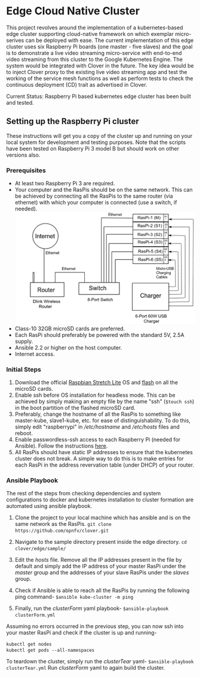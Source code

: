 # Edge Cloud Native Cluster

This project revolves around the implementation of a kubernetes-based edge cluster supporting cloud-native framework on which exemplar micro-serives can be deployed with ease. The current implementation of this edge cluster uses six Raspberry Pi boards (one master - five slaves) and the goal is to demonstrate a live video streaming micro-service with end-to-end video streaming from this cluster to the Google Kubernetes Engine. The system would be integrated with Clover in the future. The key idea would be to inject Clover proxy to the existing live video streaming app and test the working of the service mesh functions as well as perform tests to check the continuous deployment (CD) trait as advertised in Clover.

Current Status: Raspberry Pi based kubernetes edge cluster has been built and tested.

## Setting up the Raspberry Pi cluster

These instructions will get you a copy of the cluster up and running on your local system for development and testing purposes. Note that the scripts have been tested on Raspberry Pi 3 model B but should work on other versions also.

### Prerequisites

- At least two Raspberry Pi 3 are required.
- Your computer and the RasPis should be on the same network. This can be achieved by connecting all the RasPis to the same router (via ethernet) with which your computer is connected (use a switch, if needed).
![](Network.png)
- Class-10 32GB microSD cards are preferred.
- Each RasPi should preferably be powered with the standard 5V, 2.5A supply.
- Ansible 2.2 or higher on the host computer.
- Internet access.

### Initial Steps

1. Download the official [Raspbian Stretch Lite](https://www.raspberrypi.org/downloads/raspbian/) OS and [flash](https://etcher.io) on all the microSD cards.
2. Enable ssh before OS installation for headless mode. This can be achieved by simply making an empty file by the name "ssh" (`$touch ssh`) in the boot partition of the flashed microSD card.
3. Preferably, change the hostname of all the RasPis to something like master-kube, slave1-kube, etc. for ease of distinguishability. To do this, simply edit "raspberrypi" in */etc/hostname* and */etc/hosts* files and reboot.
4. Enable passwordless-ssh access to each Raspberry Pi (needed for Ansible). Follow the instructions [here](https://www.raspberrypi.org/documentation/remote-access/ssh/passwordless.md).
5. All RasPis should have static IP addresses to ensure that the kubernetes cluster does not break. A simple way to do this is to make entries for each RasPi in the address revervation table (under DHCP) of your router.

### Ansible Playbook

The rest of the steps from checking dependencies and system configurations to docker and kubernetes installation to cluster formation are automated using ansible playbook.

1. Clone the project to your local machine which has ansible and is on the same network as the RasPis.
`git clone https://github.com/opnfv/clover.git`

2. Navigate to the sample directory present inside the edge directory.
`cd clover/edge/sample/`

3. Edit the *hosts* file. Remove all the IP addresses present in the file by default and simply add the IP address of your master RasPi under the *master* group and the addresses of your slave RasPis under the *slaves* group. 

4. Check if Ansible is able to reach all the RasPis by running the following ping command-
`$ansible kube-cluster -m ping`

5. Finally, run the *clusterForm* yaml playbook-
`$ansible-playbook clusterForm.yml`

Assuming no errors occurred in the previous step, you can now ssh into your master RasPi and check if the cluster is up and running-
```
kubectl get nodes
kubectl get pods --all-namespaces
```
To teardown the cluster, simply run the *clusterTear* yaml-
`$ansible-playbook clusterTear.yml`
Run *clusterForm* yaml to again build the cluster.
